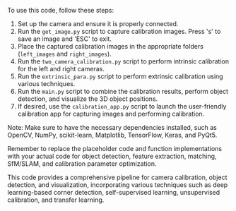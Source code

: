 To use this code, follow these steps:

1. Set up the camera and ensure it is properly connected.
2. Run the `get_image.py` script to capture calibration images. Press 's' to save an image and 'ESC' to exit.
3. Place the captured calibration images in the appropriate folders (`left_images` and `right_images`).
4. Run the `two_camera_calibration.py` script to perform intrinsic calibration for the left and right cameras.
5. Run the `extrinsic_para.py` script to perform extrinsic calibration using various techniques.
6. Run the `main.py` script to combine the calibration results, perform object detection, and visualize the 3D object positions.
7. If desired, use the `calibration_app.py` script to launch the user-friendly calibration app for capturing images and performing calibration.

Note: Make sure to have the necessary dependencies installed, such as OpenCV, NumPy, scikit-learn, Matplotlib, TensorFlow, Keras, and PyQt5.

Remember to replace the placeholder code and function implementations with your actual code for object detection, feature extraction, matching, SfM/SLAM, and calibration parameter optimization.

This code provides a comprehensive pipeline for camera calibration, object detection, and visualization, incorporating various techniques such as deep learning-based corner detection, self-supervised learning, unsupervised calibration, and transfer learning.
